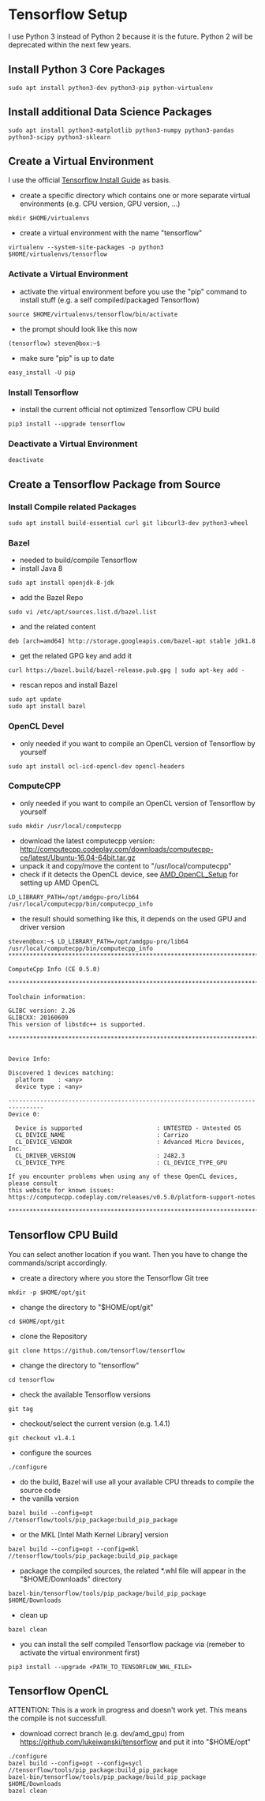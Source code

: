 # Tensorflow Setup #
I use Python 3 instead of Python 2 because it is the future. Python 2 will be deprecated within the next few years.

## Install Python 3 Core Packages ##
```
sudo apt install python3-dev python3-pip python-virtualenv
```

## Install additional Data Science Packages ##
```
sudo apt install python3-matplotlib python3-numpy python3-pandas python3-scipy python3-sklearn
```

## Create a Virtual Environment ##
I use the official [Tensorflow Install Guide](https://www.tensorflow.org/install/install_linux) as basis.

- create a specific directory which contains one or more separate virtual environments (e.g. CPU version, GPU version, ...)
```
mkdir $HOME/virtualenvs
```

- create a virtual environment with the name "tensorflow"
```
virtualenv --system-site-packages -p python3 $HOME/virtualenvs/tensorflow
```

### Activate a Virtual Environment ###
- activate the virtual environment before you use the "pip" command to install stuff (e.g. a self compiled/packaged Tensorflow)
```
source $HOME/virtualenvs/tensorflow/bin/activate
```

- the prompt should look like this now
```
(tensorflow) steven@box:~$
```

- make sure "pip" is up to date
```
easy_install -U pip
```

### Install Tensorflow ###
- install the current official not optimized Tensorflow CPU build
```
pip3 install --upgrade tensorflow
```

### Deactivate a Virtual Environment ###
```
deactivate
```

## Create a Tensorflow Package from Source ##
### Install Compile related Packages ###
```
sudo apt install build-essential curl git libcurl3-dev python3-wheel
```

### Bazel ###
- needed to build/compile Tensorflow
- install Java 8
```
sudo apt install openjdk-8-jdk
```

- add the Bazel Repo
```
sudo vi /etc/apt/sources.list.d/bazel.list
```

- and the related content
```
deb [arch=amd64] http://storage.googleapis.com/bazel-apt stable jdk1.8
```

- get the related GPG key and add it
```
curl https://bazel.build/bazel-release.pub.gpg | sudo apt-key add -
```

- rescan repos and install Bazel
```
sudo apt update
sudo apt install bazel
```

### OpenCL Devel ###
- only needed if you want to compile an OpenCL version of Tensorflow by yourself
```
sudo apt install ocl-icd-opencl-dev opencl-headers
```

### ComputeCPP ###
- only needed if you want to compile an OpenCL version of Tensorflow by yourself
```
sudo mkdir /usr/local/computecpp
```
- download the latest computecpp version: http://computecpp.codeplay.com/downloads/computecpp-ce/latest/Ubuntu-16.04-64bit.tar.gz
- unpack it and copy/move the content to "/usr/local/computecpp"
- check if it detects the OpenCL device, see [AMD_OpenCL_Setup](https://github.com/AlphasCodes/DeepLearning/blob/master/AMD_OpenCL_Setup.md) for setting up AMD OpenCL
```
LD_LIBRARY_PATH=/opt/amdgpu-pro/lib64 /usr/local/computecpp/bin/computecpp_info
```
- the result should something like this, it depends on the used GPU and driver version
```
steven@box:~$ LD_LIBRARY_PATH=/opt/amdgpu-pro/lib64 /usr/local/computecpp/bin/computecpp_info
********************************************************************************

ComputeCpp Info (CE 0.5.0)

********************************************************************************

Toolchain information:

GLIBC version: 2.26
GLIBCXX: 20160609
This version of libstdc++ is supported.

********************************************************************************


Device Info:

Discovered 1 devices matching:
  platform    : <any>
  device type : <any>

--------------------------------------------------------------------------------
Device 0:

  Device is supported                     : UNTESTED - Untested OS
  CL_DEVICE_NAME                          : Carrizo
  CL_DEVICE_VENDOR                        : Advanced Micro Devices, Inc.
  CL_DRIVER_VERSION                       : 2482.3
  CL_DEVICE_TYPE                          : CL_DEVICE_TYPE_GPU 

If you encounter problems when using any of these OpenCL devices, please consult
this website for known issues:
https://computecpp.codeplay.com/releases/v0.5.0/platform-support-notes

********************************************************************************
```

## Tensorflow CPU Build ##
You can select another location if you want. Then you have to change the commands/script accordingly.

- create a directory where you store the Tensorflow Git tree
```
mkdir -p $HOME/opt/git
```

- change the directory to "$HOME/opt/git"
```
cd $HOME/opt/git
```

- clone the Repository
```
git clone https://github.com/tensorflow/tensorflow
```

- change the directory to "tensorflow"
```
cd tensorflow
```

- check the available Tensorflow versions
```
git tag
```

- checkout/select the current version (e.g. 1.4.1)
```
git checkout v1.4.1
```

- configure the sources
```
./configure
```

- do the build, Bazel will use all your available CPU threads to compile the source code
- the vanilla version
```
bazel build --config=opt //tensorflow/tools/pip_package:build_pip_package
```

- or the MKL [Intel Math Kernel Library] version
```
bazel build --config=opt --config=mkl //tensorflow/tools/pip_package:build_pip_package
```

- package the compiled sources, the related *.whl file will appear in the "$HOME/Downloads" directory
```
bazel-bin/tensorflow/tools/pip_package/build_pip_package $HOME/Downloads
```

- clean up
```
bazel clean
```

- you can install the self compiled Tensorflow package via (remeber to activate the virtual environment first)
```
pip3 install --upgrade <PATH_TO_TENSORFLOW_WHL_FILE>
```

## Tensorflow OpenCL ##
ATTENTION: This is a work in progress and doesn't work yet. This means the compile is not successfull.

- download correct branch (e.g. dev/amd_gpu) from https://github.com/lukeiwanski/tensorflow and put it into "$HOME/opt"
```
./configure
bazel build --config=opt --config=sycl //tensorflow/tools/pip_package:build_pip_package
bazel-bin/tensorflow/tools/pip_package/build_pip_package $HOME/Downloads
bazel clean
```
